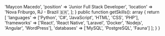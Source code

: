 <?php
namespace MayconMacedo;

class About extends Me
{
    public function getPersonalInfo(): array
    {
        return [
            'name'     => 'Maycon Macedo',
            'position' => 'Junior Full Stack Developer',
            'location' => 'Nova Friburgo, RJ - Brazil 🇧🇷',
        ];
    }
    public function getSkills(): array
    {
        return [
            'languages'  => ['Python', 'C#', 'JavaScript', 'HTML', 'CSS', 'PHP'],
            'frameworks' => ['React', 'React Native', 'Laravel', 'Docker', 'Nodejs', 'Angular', 'WordPress'],
            'databases'  => ['MySQL', 'PostgreSQL', 'Fauna']
        ];
    }
}
